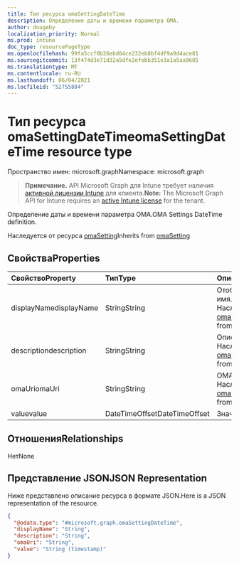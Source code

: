 ```yaml
---
title: Тип ресурса omaSettingDateTime
description: Определение даты и времени параметра OMA.
author: dougeby
localization_priority: Normal
ms.prod: intune
doc_type: resourcePageType
ms.openlocfilehash: 99fa5ccf0b26ebd04ce232eb8bf4df9a9d4ace81
ms.sourcegitcommit: 13f474d3e71d32a5dfe2efebb351e3a1a5aa9685
ms.translationtype: MT
ms.contentlocale: ru-RU
ms.lasthandoff: 06/04/2021
ms.locfileid: "52755884"
---
```

# <a name="omasettingdatetime-resource-type"></a><span data-ttu-id="20d98-103">Тип ресурса omaSettingDateTime</span><span class="sxs-lookup"><span data-stu-id="20d98-103">omaSettingDateTime resource type</span></span>

<span data-ttu-id="20d98-104">Пространство имен: microsoft.graph</span><span class="sxs-lookup"><span data-stu-id="20d98-104">Namespace: microsoft.graph</span></span>

> <span data-ttu-id="20d98-105">**Примечание.** API Microsoft Graph для Intune требует наличия [активной лицензии Intune](https://go.microsoft.com/fwlink/?linkid=839381) для клиента.</span><span class="sxs-lookup"><span data-stu-id="20d98-105">**Note:** The Microsoft Graph API for Intune requires an [active Intune license](https://go.microsoft.com/fwlink/?linkid=839381) for the tenant.</span></span>

<span data-ttu-id="20d98-106">Определение даты и времени параметра OMA.</span><span class="sxs-lookup"><span data-stu-id="20d98-106">OMA Settings DateTime definition.</span></span>


<span data-ttu-id="20d98-107">Наследуется от ресурса [omaSetting](../resources/intune-deviceconfig-omasetting.md)</span><span class="sxs-lookup"><span data-stu-id="20d98-107">Inherits from [omaSetting](../resources/intune-deviceconfig-omasetting.md)</span></span>

## <a name="properties"></a><span data-ttu-id="20d98-108">Свойства</span><span class="sxs-lookup"><span data-stu-id="20d98-108">Properties</span></span>
|<span data-ttu-id="20d98-109">Свойство</span><span class="sxs-lookup"><span data-stu-id="20d98-109">Property</span></span>|<span data-ttu-id="20d98-110">Тип</span><span class="sxs-lookup"><span data-stu-id="20d98-110">Type</span></span>|<span data-ttu-id="20d98-111">Описание</span><span class="sxs-lookup"><span data-stu-id="20d98-111">Description</span></span>|
|:---|:---|:---|
|<span data-ttu-id="20d98-112">displayName</span><span class="sxs-lookup"><span data-stu-id="20d98-112">displayName</span></span>|<span data-ttu-id="20d98-113">String</span><span class="sxs-lookup"><span data-stu-id="20d98-113">String</span></span>|<span data-ttu-id="20d98-114">Отображаемое имя.</span><span class="sxs-lookup"><span data-stu-id="20d98-114">Display Name.</span></span> <span data-ttu-id="20d98-115">Наследуется от [omaSetting](../resources/intune-deviceconfig-omasetting.md)</span><span class="sxs-lookup"><span data-stu-id="20d98-115">Inherited from [omaSetting](../resources/intune-deviceconfig-omasetting.md)</span></span>|
|<span data-ttu-id="20d98-116">description</span><span class="sxs-lookup"><span data-stu-id="20d98-116">description</span></span>|<span data-ttu-id="20d98-117">String</span><span class="sxs-lookup"><span data-stu-id="20d98-117">String</span></span>|<span data-ttu-id="20d98-118">Описание.</span><span class="sxs-lookup"><span data-stu-id="20d98-118">Description.</span></span> <span data-ttu-id="20d98-119">Наследуется от [omaSetting](../resources/intune-deviceconfig-omasetting.md)</span><span class="sxs-lookup"><span data-stu-id="20d98-119">Inherited from [omaSetting](../resources/intune-deviceconfig-omasetting.md)</span></span>|
|<span data-ttu-id="20d98-120">omaUri</span><span class="sxs-lookup"><span data-stu-id="20d98-120">omaUri</span></span>|<span data-ttu-id="20d98-121">String</span><span class="sxs-lookup"><span data-stu-id="20d98-121">String</span></span>|<span data-ttu-id="20d98-122">OMA.</span><span class="sxs-lookup"><span data-stu-id="20d98-122">OMA.</span></span> <span data-ttu-id="20d98-123">Наследуется от [omaSetting](../resources/intune-deviceconfig-omasetting.md)</span><span class="sxs-lookup"><span data-stu-id="20d98-123">Inherited from [omaSetting](../resources/intune-deviceconfig-omasetting.md)</span></span>|
|<span data-ttu-id="20d98-124">value</span><span class="sxs-lookup"><span data-stu-id="20d98-124">value</span></span>|<span data-ttu-id="20d98-125">DateTimeOffset</span><span class="sxs-lookup"><span data-stu-id="20d98-125">DateTimeOffset</span></span>|<span data-ttu-id="20d98-126">Значение.</span><span class="sxs-lookup"><span data-stu-id="20d98-126">Value.</span></span>|

## <a name="relationships"></a><span data-ttu-id="20d98-127">Отношения</span><span class="sxs-lookup"><span data-stu-id="20d98-127">Relationships</span></span>
<span data-ttu-id="20d98-128">Нет</span><span class="sxs-lookup"><span data-stu-id="20d98-128">None</span></span>

## <a name="json-representation"></a><span data-ttu-id="20d98-129">Представление JSON</span><span class="sxs-lookup"><span data-stu-id="20d98-129">JSON Representation</span></span>
<span data-ttu-id="20d98-130">Ниже представлено описание ресурса в формате JSON.</span><span class="sxs-lookup"><span data-stu-id="20d98-130">Here is a JSON representation of the resource.</span></span>
<!-- {
  "blockType": "resource",
  "@odata.type": "microsoft.graph.omaSettingDateTime"
}
-->
``` json
{
  "@odata.type": "#microsoft.graph.omaSettingDateTime",
  "displayName": "String",
  "description": "String",
  "omaUri": "String",
  "value": "String (timestamp)"
}
```




